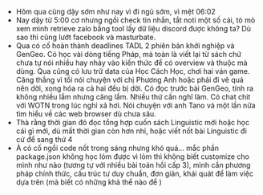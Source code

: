 - Hôm qua cũng dậy sớm như nay vì đi ngủ sớm, vì mệt 06:02
- Nay dậy từ 5:00 cơ nhưng ngồi check tin nhắn, tắt noti một số cái, tò mò xem mình retrieve zalo bằng tool lấy dữ liệu discord được không ta? Dù sao thì cũng lướt facebook và masturbate.
- Qua có cố hoàn thành deadlines TADL 2 phiên bản khởi nghiệp và GenGeo. Có học vài dòng tiếng Pháp, mà toàn là viết lại từ sách chứ chưa tự nói nhiều hay nhảy vào kiến thức để có overview và thuộc mà dùng. Qua cũng có lưu trữ data của Học Cách Học, chơi hai ván game. Căng thẳng vì tối nói chuyện với chị Phương Anh hoặc phải đi vẽ quá nên dời, xong hóa ra cả hai đều bị dời. Có đọc trước bài GenGeo, tính ra không nhiều lắm nhưng căng lắm. Nhiều thứ cần nghĩ làm. Có chat chit với WOTN trong lúc nghỉ xả hơi. Nói chuyện với anh Tano và một lần nữa tìm hiểu về các web browser dù chưa sâu.
- Thà rằng thời gian đó đọc tổng hợp cuốn sách Linguistic mới hoặc học cái gì mới, dù mất thời gian còn hơn nhỉ, hoặc viết nốt bài Linguistic đi cứ để sang thứ 4
- À có cố ngồi code nốt trong sáng nhưng khó quá... mắc phần package.json không học lỏm được vì lỏm thì không biết customize cho mình như nào (tương tự với nhiều bài toán hồi cấp 3), mình cần phương pháp chính thức, cấu trúc tư duy chuẩn, đơn giản, khái quát để làm việc dựa trên (mà biết có những khả thể nào để )
